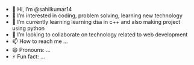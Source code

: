 - 👋 Hi, I’m @sahilkumar14
- 👀 I’m interested in coding, problem solving, learning new technology
- 🌱 I’m currently learning learning dsa in c++ and also making project using python
- 💞️ I’m looking to collaborate on technology related to web development
- 📫 How to reach me ...
- 😄 Pronouns: ...
- ⚡ Fun fact: ...

<!---
sahilkumar14/sahilkumar14 is a ✨ special ✨ repository because its `README.md` (this file) appears on your GitHub profile.
You can click the Preview link to take a look at your changes.
--->
